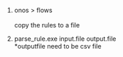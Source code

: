 
1. onos > flows <br/>  
  copy the rules to a file  <br /> 

2.  parse_rule.exe input.file output.file <br /> 
  *outputfile need to be csv file

